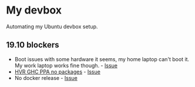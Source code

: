 # My devbox

Automating my Ubuntu devbox setup.

## 19.10 blockers

* Boot issues with some hardware it seems, my home laptop can't boot it. My work laptop works fine though. - [Issue](https://askubuntu.com/questions/1183129/19-10-usb-installer-boot-fail)
* [HVR GHC PPA no packages](https://launchpad.net/~hvr/+archive/ubuntu/ghc) - [Issue](https://github.com/haskell-CI/haskell-ci/issues/319)
* No docker release - [Issue](https://github.com/docker/for-linux/issues/832)
